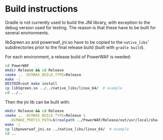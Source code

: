 # Build instructions

Gradle is not currently used to build the JNI library, with exception to the
debug version used for testing. The reason is that these have to be built for
several environments.

libSqreen.so and powerwaf\_jni.so have to be copied to the `native_libs`'
subdirectories prior to the final release build (built with `gradle build`).

For each environment, a release build of PowerWAF is needed:

```sh
cd PowerWAF
mkdir Release && cd Release
cmake .. -DCMAKE_BUILD_TYPE=Release
make -j
DESTDIR=out make install
cp libSqreen.so ../../native_libs/linux_64/  # example
cd ../..
```

Then the jni lib can be built with:

```sh
mkdir Release && cd Release
cmake .. -DCMAKE_BUILD_TYPE=Release \
  -DCMAKE_PREFIX_PATH=$(realpath ../PowerWAF/Release/out/usr/local/share/cmake/powerwaf/)
make -j
cp libpowerwaf_jni.so ../native_libs/linux_64/  # example
cd ..
```
